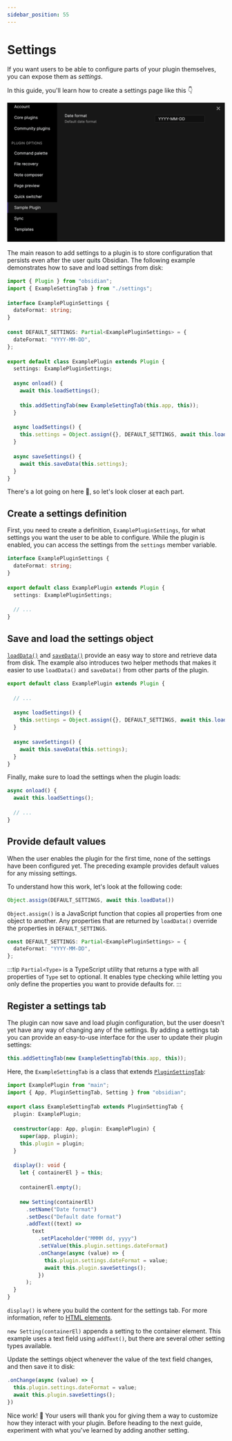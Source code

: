 ```yaml
---
sidebar_position: 55
---
```


# Settings

If you want users to be able to configure parts of your plugin themselves, you can expose them as _settings_.

In this guide, you'll learn how to create a settings page like this 👇

![Settings](../../static/img/settings.png)

The main reason to add settings to a plugin is to store configuration that persists even after the user quits Obsidian. The following example demonstrates how to save and load settings from disk:

```ts title="main.ts"
import { Plugin } from "obsidian";
import { ExampleSettingTab } from "./settings";

interface ExamplePluginSettings {
  dateFormat: string;
}

const DEFAULT_SETTINGS: Partial<ExamplePluginSettings> = {
  dateFormat: "YYYY-MM-DD",
};

export default class ExamplePlugin extends Plugin {
  settings: ExamplePluginSettings;

  async onload() {
    await this.loadSettings();

    this.addSettingTab(new ExampleSettingTab(this.app, this));
  }

  async loadSettings() {
    this.settings = Object.assign({}, DEFAULT_SETTINGS, await this.loadData());
  }

  async saveSettings() {
    await this.saveData(this.settings);
  }
}
```

There's a lot going on here 🤯, so let's look closer at each part.

## Create a settings definition

First, you need to create a definition, `ExamplePluginSettings`, for what settings you want the user to be able to configure. While the plugin is enabled, you can access the settings from the `settings` member variable.

```ts
interface ExamplePluginSettings {
  dateFormat: string;
}

export default class ExamplePlugin extends Plugin {
  settings: ExamplePluginSettings;

  // ...
}
```

## Save and load the settings object

[`loadData()`](../api/classes/Plugin_2.md#loaddata) and [`saveData()`](../api/classes/Plugin_2.md#savedata) provide an easy way to store and retrieve data from disk. The example also introduces two helper methods that makes it easier to use `loadData()` and `saveData()` from other parts of the plugin.

```ts
export default class ExamplePlugin extends Plugin {

  // ...

  async loadSettings() {
    this.settings = Object.assign({}, DEFAULT_SETTINGS, await this.loadData());
  }

  async saveSettings() {
    await this.saveData(this.settings);
  }
}
```

Finally, make sure to load the settings when the plugin loads:

```ts
async onload() {
  await this.loadSettings();

  // ...
}
```

## Provide default values

When the user enables the plugin for the first time, none of the settings have been configured yet. The preceding example provides default values for any missing settings.

To understand how this work, let's look at the following code:

```ts
Object.assign(DEFAULT_SETTINGS, await this.loadData())
```

`Object.assign()` is a JavaScript function that copies all properties from one object to another. Any properties that are returned by `loadData()` override the properties in `DEFAULT_SETTINGS`.

```ts
const DEFAULT_SETTINGS: Partial<ExamplePluginSettings> = {
  dateFormat: "YYYY-MM-DD",
};
```

:::tip
`Partial<Type>` is a TypeScript utility that returns a type with all properties of `Type` set to optional. It enables type checking while letting you only define the properties you want to provide defaults for.
:::

## Register a settings tab

The plugin can now save and load plugin configuration, but the user doesn't yet have any way of changing any of the settings. By adding a settings tab you can provide an easy-to-use interface for the user to update their plugin settings:

```ts
this.addSettingTab(new ExampleSettingTab(this.app, this));
```

Here, the `ExampleSettingTab` is a class that extends [`PluginSettingTab`](../api/classes/PluginSettingTab.md):

```ts title="settings.ts"
import ExamplePlugin from "main";
import { App, PluginSettingTab, Setting } from "obsidian";

export class ExampleSettingTab extends PluginSettingTab {
  plugin: ExamplePlugin;

  constructor(app: App, plugin: ExamplePlugin) {
    super(app, plugin);
    this.plugin = plugin;
  }

  display(): void {
    let { containerEl } = this;

    containerEl.empty();

    new Setting(containerEl)
      .setName("Date format")
      .setDesc("Default date format")
      .addText((text) =>
        text
          .setPlaceholder("MMMM dd, yyyy")
          .setValue(this.plugin.settings.dateFormat)
          .onChange(async (value) => {
            this.plugin.settings.dateFormat = value;
            await this.plugin.saveSettings();
          })
      );
  }
}
```

`display()` is where you build the content for the settings tab. For more information, refer to [HTML elements](html-elements.md).

`new Setting(containerEl)` appends a setting to the container element. This example uses a text field using `addText()`, but there are several other setting types available.

Update the settings object whenever the value of the text field changes, and then save it to disk:

```ts {2,3}
.onChange(async (value) => {
  this.plugin.settings.dateFormat = value;
  await this.plugin.saveSettings();
})
```

Nice work! 💪 Your users will thank you for giving them a way to customize how they interact with your plugin. Before heading to the next guide, experiment with what you've learned by adding another setting.

